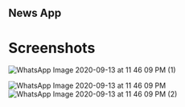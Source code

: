 ## News App
# Screenshots

![WhatsApp Image 2020-09-13 at 11 46 09 PM (1)](https://user-images.githubusercontent.com/35812019/93025422-6e1a7900-f61b-11ea-9eaa-04ee2c266225.jpeg)

![WhatsApp Image 2020-09-13 at 11 46 09 PM](https://user-images.githubusercontent.com/35812019/93025421-6d81e280-f61b-11ea-91fe-d12236411fbe.jpeg)
![WhatsApp Image 2020-09-13 at 11 46 09 PM (2)](https://user-images.githubusercontent.com/35812019/93025419-6bb81f00-f61b-11ea-872e-65feec65f1fa.jpeg)
